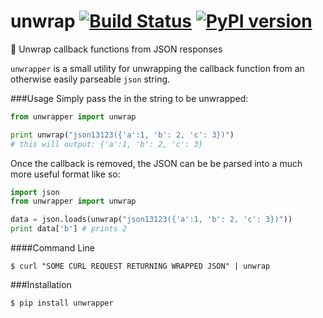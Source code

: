 # unwrap [![Build Status](https://travis-ci.org/shaunvxc/unwrap.svg?branch=master)](https://travis-ci.org/shaunvxc/unwrap) [![PyPI version](https://badge.fury.io/py/unwrapper.svg)](https://badge.fury.io/py/unwrapper)
:gift: Unwrap callback functions from JSON responses 

`unwrapper` is a small utility for unwrapping the callback function from an otherwise easily parseable `json` string.

###Usage
Simply pass the in the string to be unwrapped:

```python
from unwrapper import unwrap

print unwrap("json13123({'a':1, 'b': 2, 'c': 3})")
# this will output: {'a':1, 'b': 2, 'c': 3}
```

Once the callback is removed, the JSON can be be parsed into a much more useful format like so:

```python
import json
from unwrapper import unwrap

data = json.loads(unwrap("json13123({'a':1, 'b': 2, 'c': 3})"))
print data['b'] # prints 2
```
 
####Command Line
 
 `$ curl "SOME CURL REQUEST RETURNING WRAPPED JSON" | unwrap`
 
###Installation

`$ pip install unwrapper`

